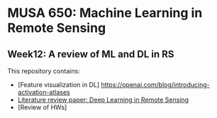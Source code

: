 # MUSA 650: Machine Learning in Remote Sensing

## Week12: A review of ML and DL in RS

This repository contains:

- [Feature visualization in DL]
    https://openai.com/blog/introducing-activation-atlases
- [Literature review paper: Deep Learning in Remote Sensing](DLINRS_Review_Annotated.pdf)
- [Review of HWs]
    
